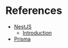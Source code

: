 # References

- [NestJS](https://nestjs.com)
  - [Introduction](https://docs.nestjs.com)
- [Prisma](https://www.prisma.io)
